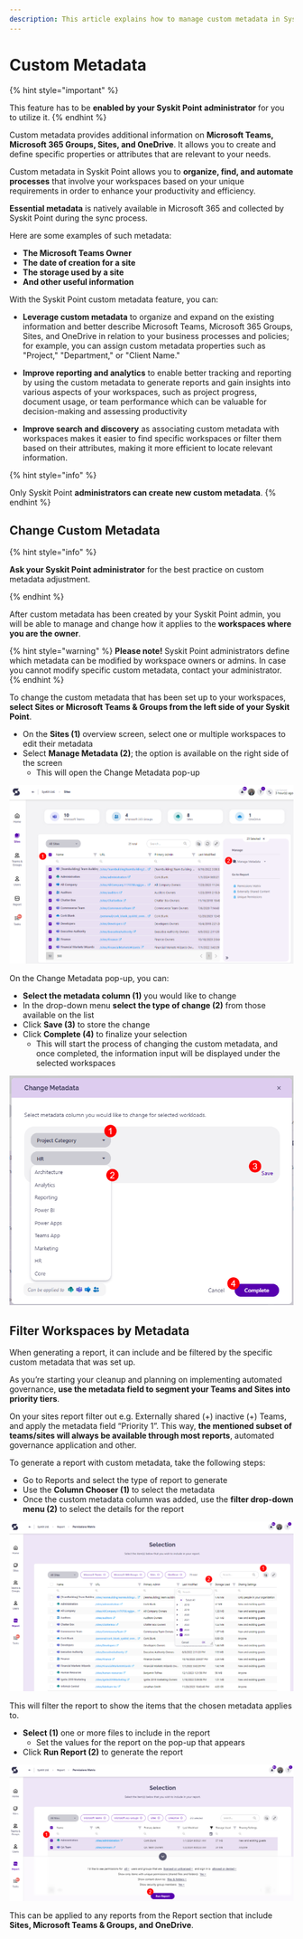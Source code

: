 ```yaml
---
description: This article explains how to manage custom metadata in Syskit Point for collaborators.
---
```


# Custom Metadata


{% hint style="important" %}

This feature has to be **enabled by your Syskit Point administrator** for you to utilize it.
{% endhint %}

Custom metadata provides additional information on **Microsoft Teams, Microsoft 365 Groups, Sites, and OneDrive**. It allows you to create and define specific properties or attributes that are relevant to your needs.

Custom metadata in Syskit Point allows you to **organize, find, and automate processes** that involve your workspaces based on your unique requirements in order to enhance your productivity and efficiency.

**Essential metadata** is natively available in  Microsoft 365 and collected by Syskit Point during the sync process. 

Here are some examples of such metadata:

 * **The Microsoft Teams Owner**
 * **The date of creation for a site**
 * **The storage used by a site**
 * **And other useful information**

With the Syskit Point custom metadata feature, you can:

* **Leverage custom metadata** to organize and expand on the existing information and better describe Microsoft Teams, Microsoft 365 Groups, Sites, and OneDrive in relation to your business processes and policies; for example, you can assign custom metadata properties such as "Project," "Department," or "Client Name."

* **Improve reporting and analytics** to enable better tracking and reporting by using the custom metadata to generate reports and gain insights into various aspects of your workspaces, such as project progress, document usage, or team performance which can be valuable for decision-making and assessing productivity

* **Improve search and discovery** as associating custom metadata with workspaces makes it easier to find specific workspaces or filter them based on their attributes, making it more efficient to locate relevant information.





{% hint style="info" %}

Only Syskit Point **administrators can create new custom metadata**.
{% endhint %}

## Change Custom Metadata

{% hint style="info" %}

**Ask your Syskit Point administrator** for the best practice on custom metadata adjustment.

{% endhint %}

After custom metadata has been created by your Syskit Point admin, you will be able to manage and change how it applies to the **workspaces where you are the owner**.

{% hint style="warning" %}
**Please note!** Syskit Point administrators define which metadata can be modified by workspace owners or admins. In case you cannot modify specific custom metadata, contact your administrator.
{% endhint %}

To change the custom metadata that has been set up to your workspaces, **select Sites or Microsoft Teams & Groups from the left side of your Syskit Point**.

* On the **Sites (1)** overview screen, select one or multiple workspaces to edit their metadata
* Select **Manage Metadata (2)**; the option is available on the right side of the screen
  * This will open the Change Metadata pop-up

![Create New Metadata](../../../static/img/manage-custom-metadata-change-location.png)

On the Change Metadata pop-up, you can:
* **Select the metadata column (1)** you would like to change  
* In the drop-down menu **select the type of change (2)** from those available on the list
* Click **Save (3)** to store the change
* Click **Complete (4)** to finalize your selection
  * This will start the process of changing the custom metadata, and once completed, the information input will be displayed under the selected workspaces

![Change Metadata](../../../static/img/manage-custom-metadata-change-custom-metadata.png)

## Filter Workspaces by Metadata

When generating a report, it can include and be filtered by the specific custom metadata that was set up.

As you’re starting your cleanup and planning on implementing automated governance, **use the metadata field to segment your Teams and Sites into priority tiers**. 

On your sites report filter out e.g. Externally shared (+) inactive (+) Teams, and apply the metadata field “Priority 1”. This way, **the mentioned subset of teams/sites will always be available through most reports**, automated governance application and other.


To generate a report with custom metadata, take the following steps:

* Go to Reports and select the type of report to generate
* Use the **Column Chooser (1)** to select the metadata
* Once the custom metadata column was added, use the **filter drop-down menu (2)** to select the details for the report

![Create New Metadata](../../../static/img/manage-custom-metadata-custom-metadata-report.png)

This will filter the report to show the items that the chosen metadata applies to.
* **Select (1)** one or more files to include in the report
  * Set the values for the report on the pop-up that appears
* Click **Run Report (2)** to generate the report

![Create New Metadata](../../../static/img/manage-custom-metadata-generate-report-metadata.png)

This can be applied to any reports from the Report section that include **Sites, Microsoft Teams & Groups, and OneDrive**.